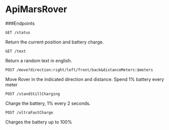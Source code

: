 # ApiMarsRover

###Endpoints

```
GET /status
```
Return the current position and battery charge.

```
GET /text
```
Return a random text in english.

```
POST /move?direction:right/left/front/back&distanceMeters:$meters
```
Move Rover in the indicated direction and distance. Spend 1% battery every meter

```
POST /standStillCharging
```
Charge the battery, 1% every 2 seconds.

```
POST /ultraFastCharge
```
Charges the battery up to 100%

